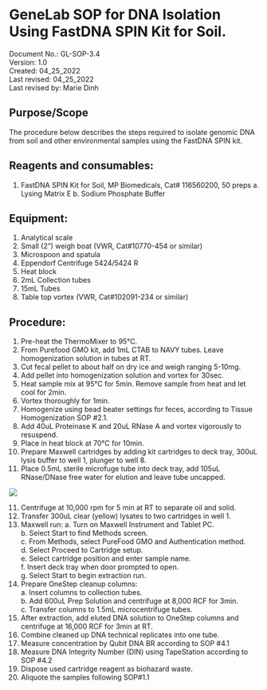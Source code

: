 # GeneLab SOP for DNA Isolation Using FastDNA SPIN Kit for Soil. #
Document No.:	GL-SOP-3.4  
Version:	1.0  
Created:	04_25_2022  
Last revised: 	04_25_2022  
Last revised by:	Marie Dinh  

## Purpose/Scope ##
The procedure below describes the steps required to isolate genomic DNA from soil and other environmental samples using the FastDNA SPIN kit. 

## Reagents and consumables: ##
1. FastDNA SPIN Kit for Soil, MP Biomedicals, Cat# 116560200, 50 preps
    a. Lysing Matrix E
    b. Sodium Phosphate Buffer
      

## Equipment: ##
1.  Analytical scale
2.  Small (2”) weigh boat (VWR, Cat#10770-454 or similar)
3.  Microspoon and spatula
4.  Eppendorf Centrifuge 5424/5424 R
5.  Heat block
6.  2mL Collection tubes
7.  15mL Tubes
8.  Table top vortex (VWR, Cat#102091-234 or similar)

## Procedure: ##
1.	Pre-heat the ThermoMixer to 95°C. 
2.	From Purefood GMO kit, add 1mL CTAB to NAVY tubes.  Leave homogenization solution in tubes at RT.    
2.  Cut fecal pellet to about half on dry ice and weigh ranging 5-10mg.
3.  Add pellet into homogenization solution and vortex for 30sec.  
4.  Heat sample mix at 95°C for 5min.  Remove sample from heat and let cool for 2min.
5.  Vortex thoroughly for 1min.
6.  Homogenize using bead beater settings for feces, according to Tissue Homogenization SOP #2.1.  
7.  Add 40uL Proteinase K and 20uL RNase A and vortex vigorously to resuspend.   
8.	Place in heat block at 70°C for 10min.
9.	Prepare Maxwell cartridges by adding kit cartridges to deck tray, 300uL lysis buffer to well 1, plunger to well 8.
10.	Place 0.5mL sterile microfuge tube into deck tray, add 105uL RNase/DNase free water for elution and leave tube uncapped. 

<img src="./images/maxwell_cartridge.png">

11.	Centrifuge at 10,000 rpm for 5 min at RT to separate oil and solid.
12.	Transfer 300uL clear (yellow) lysates to two cartridges in well 1.
13. Maxwell run: 
      a. Turn on Maxwell Instrument and Tablet PC.  
      b. Select Start to find Methods screen.  
      c. From Methods, select PureFood GMO and Authentication method.  
      d. Select Proceed to Cartridge setup.  
      e. Select cartridge position and enter sample name.   
      f. Insert deck tray when door prompted to open.  
      g. Select Start to begin extraction run.   
14.	Prepare OneStep cleanup columns:  
  a. Insert columns to collection tubes.  
  b. Add 600uL Prep Solution and centrifuge at 8,000 RCF for 3min.  
  c. Transfer columns to 1.5mL microcentrifuge tubes.  
15.	After extraction, add eluted DNA solution to OneStep columns and centrifuge at 16,000 RCF for 3min at RT.
16.	Combine cleaned up DNA technical replicates into one tube.
17.	Measure concentration by Qubit DNA BR according to SOP #4.1
18.	Measure DNA Integrity Number (DIN) using TapeStation according to SOP #4.2
19.	Dispose used cartridge reagent as biohazard waste.  
20.	Aliquote the samples following SOP#1.1 


